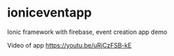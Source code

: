 # ioniceventapp
Ionic framework with firebase, event creation app demo

Video of app
https://youtu.be/uRjCzFSB-kE
